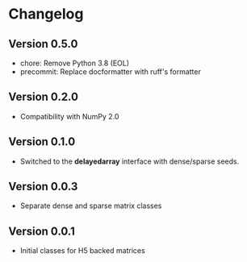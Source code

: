 # Changelog

## Version 0.5.0

- chore: Remove Python 3.8 (EOL)
- precommit: Replace docformatter with ruff's formatter

## Version 0.2.0

- Compatibility with NumPy 2.0

## Version 0.1.0

- Switched to the **delayedarray** interface with dense/sparse seeds.

## Version 0.0.3

- Separate dense and sparse matrix classes

## Version 0.0.1

- Initial classes for H5 backed matrices
